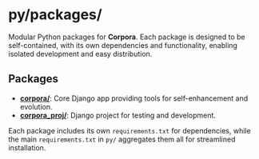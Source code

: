 # py/packages/

Modular Python packages for **Corpora**. Each package is designed to be self-contained, with its own dependencies and functionality, enabling isolated development and easy distribution.

## Packages

- [**corpora/**](corpora/README.md): Core Django app providing tools for self-enhancement and evolution.
- [**corpora_proj/**](corpora_proj/README.md): Django project for testing and development.

Each package includes its own `requirements.txt` for dependencies, while the main `requirements.txt` in `py/` aggregates them all for streamlined installation.

